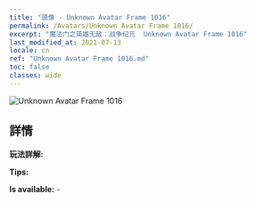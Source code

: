 ```yaml
---
title: "頭像 - Unknown Avatar Frame 1016"
permalink: /Avatars/Unknown Avatar Frame 1016/
excerpt: "魔法门之英雄无敌：战争纪元  Unknown Avatar Frame 1016"
last_modified_at: 2021-07-13
locale: cn
ref: "Unknown Avatar Frame 1016.md"
toc: false
classes: wide
---
```

 ![Unknown Avatar Frame 1016](/images/a/avatarFrame_16.png)

## 詳情

 **玩法詳解:**  

 **Tips:**  

 **Is available:**  - 

